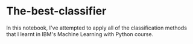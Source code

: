 # The-best-classifier

In this notebook, I've attempted to apply all of the classification methods that I learnt in IBM's Machine Learning with Python course.
